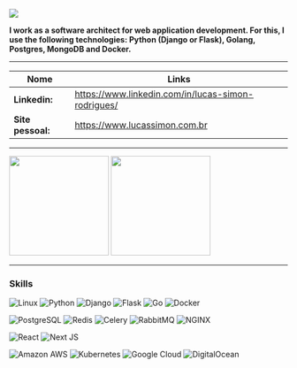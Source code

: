 ![](https://komarev.com/ghpvc/?username=lucassimon)

**I work as a software architect for web application development. For this, I use the following technologies: Python (Django or Flask), Golang, Postgres, MongoDB and Docker.**

---

| Nome             | Links                                                   |
|------------------|---------------------------------------------------------|
|**Linkedin:**     |https://www.linkedin.com/in/lucas-simon-rodrigues/       |
|**Site pessoal:** |https://www.lucassimon.com.br                            |


---

<img height = "180em" src="https://github-readme-stats.vercel.app/api?username=lucassimon&show_icons=true&theme=cobalt"/>
<img height = "180em" src="https://github-readme-stats.vercel.app/api/top-langs/?username=lucassimon&langs_count=5&theme=cobalt&layout=compact&hide=roff,makefile"/>

---

### Skills

![Linux](https://img.shields.io/badge/Linux-194F4C?style=for-the-badge&logo=linux&logoColor=white)
![Python](https://img.shields.io/badge/Python-14354C?style=for-the-badge&logo=python&logoColor=white)
![Django](https://img.shields.io/badge/Django-092E20?style=for-the-badge&logo=django&logoColor=white)
![Flask](https://img.shields.io/badge/Flask-000000?style=for-the-badge&logo=flask&logoColor=white)
![Go](https://img.shields.io/badge/go-%2300ADD8.svg?style=for-the-badge&logo=go&logoColor=white)
![Docker](https://img.shields.io/badge/Docker-grey?style=for-the-badge&logo=docker&logoColor=white)

![PostgreSQL](https://img.shields.io/badge/PostgreSQL-316192?style=for-the-badge&logo=postgresql&logoColor=white)
![Redis](https://img.shields.io/badge/Redis-814F92?style=for-the-badge&logo=redis&logoColor=white)
![Celery](https://img.shields.io/badge/Celery-314F92?style=for-the-badge&logo=celery&logoColor=white)
![RabbitMQ](https://img.shields.io/badge/Rabbitmq-FF6600?style=for-the-badge&logo=rabbitmq&logoColor=white)
![NGINX](https://img.shields.io/badge/NGINX-314F00?style=for-the-badge&logo=nginx&logoColor=white)

![React](https://img.shields.io/badge/React-20232A?style=for-the-badge&logo=react&logoColor=61DAFB)
![Next JS](https://img.shields.io/badge/Next-black?style=for-the-badge&logo=next.js&logoColor=white)


![Amazon AWS](https://img.shields.io/badge/Amazon_AWS-232F3E?style=for-the-badge&logo=amazon-aws&logoColor=white)
![Kubernetes](https://img.shields.io/badge/kubernetes-%23326ce5.svg?style=for-the-badge&logo=kubernetes&logoColor=white)
![Google Cloud](https://img.shields.io/badge/GoogleCloud-%234285F4.svg?style=for-the-badge&logo=google-cloud&logoColor=white)
![DigitalOcean](https://img.shields.io/badge/DigitalOcean-%230167ff.svg?style=for-the-badge&logo=digitalOcean&logoColor=white)
